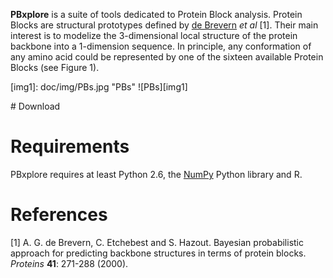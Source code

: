 **PBxplore** is a suite of tools dedicated to Protein Block analysis. Protein Blocks are structural prototypes defined by [de Brevern](http://www.dsimb.inserm.fr/~debrevern/index.php) *et al* [1]. Their main interest is to modelize the 3-dimensional local structure of the protein backbone into a 1-dimension sequence. In principle, any conformation of any amino acid could be represented by one of the sixteen available Protein Blocks (see Figure 1).

[img1]: doc/img/PBs.jpg "PBs" ![PBs][img1]


# Download

# Requirements
PBxplore requires at least Python 2.6, the [NumPy](http://numpy.scipy.org/ "NumPy") Python library and R.



# References
[1] A. G. de Brevern, C. Etchebest and S. Hazout. Bayesian probabilistic approach for predicting backbone structures in terms of protein blocks. *Proteins* **41**: 271-288 (2000).
